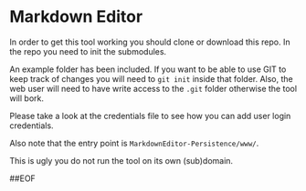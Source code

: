 # Markdown Editor

In order to get this tool working you should clone or download this repo.
In the repo you need to init the submodules.

An example folder has been included. If you want to be able to use GIT to keep 
track of changes you will need to `git init` inside that folder. Also, the web
user will need to have write access to the `.git` folder otherwise the tool will 
bork.

Please take a look at the credentials file to see how you can add user login 
credentials.

Also note that the entry point is `MarkdownEditor-Persistence/www/`.

This is ugly you do not run the tool on its own (sub)domain.

##EOF
